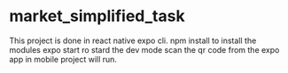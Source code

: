 # market_simplified_task
This project is done in react native expo cli.
npm install to install the modules
expo start ro stard the dev mode
scan the qr code from the expo app in mobile
project will run.
